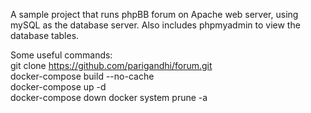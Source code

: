 A sample project that runs phpBB forum on Apache web server, using mySQL as the database server. Also includes phpmyadmin to view the database tables.  

Some useful commands:  
  git clone https://github.com/parigandhi/forum.git  
  docker-compose build --no-cache  
  docker-compose up -d  
  docker-compose down
  docker system prune -a 
